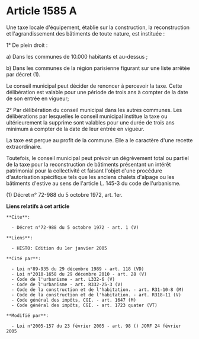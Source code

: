 # Article 1585 A

Une taxe locale d'équipement, établie sur la construction, la reconstruction et l'agrandissement des bâtiments de toute
nature, est instituée :

1° De plein droit :

a) Dans les communes de 10.000 habitants et au-dessus ;

b) Dans les communes de la région parisienne figurant sur une liste arrêtée par décret (1).

Le conseil municipal peut décider de renoncer à percevoir la taxe. Cette délibération est valable pour une période de trois
ans à compter de la date de son entrée en vigueur;

2° Par délibération du conseil municipal dans les autres communes. Les délibérations par lesquelles le conseil municipal
institue la taxe ou ultérieurement la supprime sont valables pour une durée de trois ans minimum à compter de la date de leur
entrée en vigueur.

La taxe est perçue au profit de la commune. Elle a le caractère d'une recette extraordinaire.

Toutefois, le conseil municipal peut prévoir un dégrèvement total ou partiel de la taxe pour la reconstruction de bâtiments
présentant un intérêt patrimonial pour la collectivité et faisant l'objet d'une procédure d'autorisation spécifique tels que
les anciens chalets d'alpage ou les bâtiments d'estive au sens de l'article L. 145-3 du code de l'urbanisme.

(1) Décret n° 72-988 du 5 octobre 1972, art. 1er.

**Liens relatifs à cet article**

	**Cite**:

	  - Décret n°72-988 du 5 octobre 1972 - art. 1 (V)

	**Liens**:

	  - HISTO: Edition du 1er janvier 2005

	**Cité par**:

	  - Loi n°89-935 du 29 décembre 1989 - art. 118 (VD)
	  - Loi n°2010-1658 du 29 décembre 2010 - art. 28 (V)
	  - Code de l'urbanisme - art. L332-6 (V)
	  - Code de l'urbanisme - art. R332-25-3 (V)
	  - Code de la construction et de l'habitation. - art. R31-10-8 (M)
	  - Code de la construction et de l'habitation. - art. R318-11 (V)
	  - Code général des impôts, CGI. - art. 1647 (M)
	  - Code général des impôts, CGI. - art. 1723 quater (VT)

	**Modifié par**:

	  - Loi n°2005-157 du 23 février 2005 - art. 98 () JORF 24 février 2005
